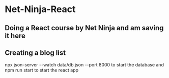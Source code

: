 # Net-Ninja-React
## Doing a React course by Net Ninja and am saving it here
## Creating a blog list
npx json-server --watch data/db.json --port 8000 to start the database and
npm run start to start the react app
